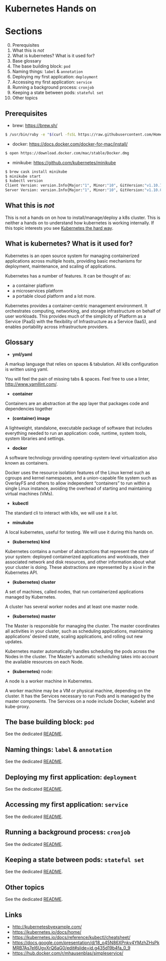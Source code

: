 # Kubernetes Hands on

# Sections

0. Prerequisites
1. What this is *not*
2. What is kubernetes? What is it used for?
3. Base glossary
4. The base building block: `pod`
5. Naming things: `label` & `annotation`
6. Deploying my first application: `deployment`
7. Accessing my first application: `service`
8. Running a background process: `cronjob`
9. Keeping a state between pods: `stateful set`
10. Other topics

## Prerequisites

* brew: https://brew.sh/

```bash
$ /usr/bin/ruby -e "$(curl -fsSL https://raw.githubusercontent.com/Homebrew/install/master/install)"
```

* docker: https://docs.docker.com/docker-for-mac/install/

```bash
$ open https://download.docker.com/mac/stable/Docker.dmg
```

* minikube: https://github.com/kubernetes/minikube

```bash
$ brew cask install minikube
$ minikube start
$ kubectl version
Client Version: version.Info{Major:"1", Minor:"10", GitVersion:"v1.10.7", GitCommit:"0c38c362511b20a098d7cd855f1314dad92c2780", GitTreeState:"clean", BuildDate:"2018-08-20T10:09:03Z", GoVersion:"go1.9.3", Compiler:"gc", Platform:"darwin/amd64"}
Server Version: version.Info{Major:"1", Minor:"10", GitVersion:"v1.10.0", GitCommit:"fc32d2f3698e36b93322a3465f63a14e9f0eaead", GitTreeState:"clean", BuildDate:"2018-03-26T16:44:10Z", GoVersion:"go1.9.3", Compiler:"gc", Platform:"linux/amd64"}
```

## What this is *not*

This is not a hands on on how to install/manage/deploy a k8s cluster.
This is neither a hands on to understand how kubernetes is working internally.
If this topic interests you see [Kubernetes the hard way](https://github.com/kelseyhightower/kubernetes-the-hard-way).

## What is kubernetes? What is it used for?

Kubernetes is an open source system for managing containerized applications across multiple hosts, providing basic mechanisms for deployment, maintenance, and scaling of applications.

Kubernetes has a number of features. It can be thought of as:
* a container platform
* a microservices platform
* a portable cloud platform and a lot more.

Kubernetes provides a container-centric management environment. It orchestrates computing, networking, and storage infrastructure on behalf of user workloads. This provides much of the simplicity of Platform as a Service (PaaS) with the flexibility of Infrastructure as a Service (IaaS), and enables portability across infrastructure providers.

## Glossary
* **yml/yaml**

A markup language that relies on spaces & tabulation. All k8s configuration is written using yaml.

You will feel the pain of missing tabs & spaces.
Feel free to use a linter, http://www.yamllint.com/.

* **container**

Containers are an abstraction at the app layer that packages code and dependencies together

* **(container) image**

A lightweight, standalone, executable package of software that includes everything needed to run an application: code, runtime, system tools, system libraries and settings.

* **docker**

A software technology providing operating-system-level virtualization also known as containers.

Docker uses the resource isolation features of the Linux kernel such as cgroups and kernel namespaces, and a union-capable file system such as OverlayFS and others to allow independent “containers” to run within a single Linux instance, avoiding the overhead of starting and maintaining virtual machines (VMs).


* **kubectl**

The standard cli to interact with k8s, we will use it a lot.

* **minukube**

A local kubernetes, useful for testing. We will use it during this hands on.

* **(kubernetes) kind**

Kubernetes contains a number of abstractions that represent the state of your system: deployed containerized applications and workloads, their associated network and disk resources, and other information about what your cluster is doing. These abstractions are represented by a `kind` in the Kubernetes API.

* **(kubernetes) cluster**

A set of machines, called nodes, that run containerized applications managed by Kubernetes.

A cluster has several worker nodes and at least one master node.

* **(kubernetes) master**

The Master is responsible for managing the cluster. The master coordinates all activities in your cluster, such as scheduling applications, maintaining applications’ desired state, scaling applications, and rolling out new updates.

Kubernetes master automatically handles scheduling the pods across the Nodes in the cluster. The Master’s automatic scheduling takes into account the available resources on each Node.

* **(kubernetes)** node:

A node is a worker machine in Kubernetes.

A worker machine may be a VM or physical machine, depending on the cluster. It has the Services necessary to run Pods and is managed by the master components. The Services on a node include Docker, kubelet and kube-proxy.

## The base building block: `pod`

See the dedicated [README](04-pods).

## Naming things: `label` & `annotation`

See the dedicated [README](05-label-annotation).

## Deploying my first application: `deployment`

See the dedicated [README](06-deployment).

## Accessing my first application: `service`

See the dedicated [README](07-service).

## Running a background process: `cronjob`

See the dedicated [README](08-cronjob).

## Keeping a state between pods: `stateful set`

See the dedicated [README](09-stateful-set).

## Other topics

See the dedicated [README](10-other-topics).

## Links

* http://kubernetesbyexample.com/
* https://kubernetes.io/docs/home/
* https://kubernetes.io/docs/reference/kubectl/cheatsheet/
* https://docs.google.com/presentation/d/18_o45N86XPnkv4YMzhZHsPkMRB7As7eI6UgvXrQ6aG0/edit#slide=id.g435d19b4fa_0_9
* https://hub.docker.com/r/mhausenblas/simpleservice/

